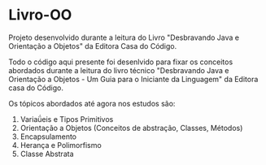 # Livro-OO
Projeto desenvolvido durante a leitura do Livro "Desbravando Java e Orientação a Objetos" da Editora Casa do Código. 

Todo o código aqui presente foi desenlvido para fixar os conceitos abordados durante a leitura do livro técnico "Desbravando Java e Orientação a Objetos - Um Guia para o Iniciante da Linguagem" da Editora casa do Código. 

Os tópicos abordados até agora nos estudos são:

1) Variaǘeis e Tipos Primitivos
2) Orientação a Objetos (Conceitos de abstração, Classes, Métodos)
3) Encapsulamento
4) Herança e Polimorfismo
5) Classe Abstrata

